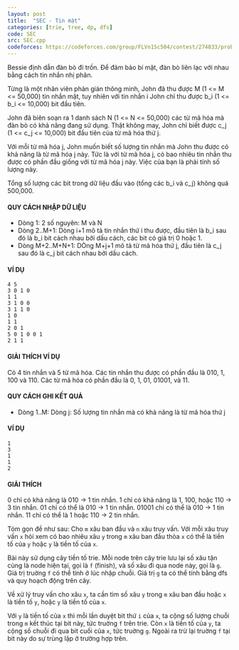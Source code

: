 ```yaml
---
layout: post
title:  "SEC - Tin mật"
categories: [trie, tree, dp, dfs]
code: SEC
src: SEC.cpp
codeforces: https://codeforces.com/group/FLVn1Sc504/contest/274833/problem/H
---
```


Bessie định dẫn đàn bò đi trốn. Để đảm bảo bí mật, đàn bò liên lạc với nhau bằng cách tin nhắn nhị phân.

Từng là một nhân viên phản gián thông minh, John đã thu được M (1 <= M <= 50,000) tin nhắn mật, tuy nhiên với tin nhắn i John chỉ thu được b\_i (1 <= b\_i <= 10,000) bit đầu tiên.

John đã biên soạn ra 1 danh sách N (1 <= N <= 50,000) các từ mã hóa mà đàn bò có khả năng đang sử dụng. Thật không may, John chỉ biết được c\_j (1 <= c\_j <= 10,000) bit đầu tiên của từ mã hóa thứ j.

Với mỗi từ mã hóa j, John muốn biết số lượng tin nhắn mà John thu được có khả năng là từ mã hóa j này. Tức là với từ mã hóa j, có bao nhiêu tin nhắn thu được có phần đầu giống với từ mã hóa j này. Việc của bạn là phải tính số lượng này.

Tổng số lượng các bit trong dữ liệu đầu vào (tổng các b\_i và c\_j) không quá 500,000.

#### QUY CÁCH NHẬP DỮ LIỆU

*   Dòng 1: 2 số nguyên: M và N
*   Dòng 2..M+1: Dòng i+1 mô tả tin nhắn thứ i thu được, đầu tiên là b\_i sau đó là b\_i bit cách nhau bởi dấu cách, các bit có giá trị 0 hoặc 1.
*   Dòng M+2..M+N+1: DÒng M+j+1 mô tả từ mã hóa thứ j, đầu tiên là c\_j sau đó là c\_j bit cách nhau bởi dấu cách.

#### VÍ DỤ

```
4 5
3 0 1 0
1 1
3 1 0 0
3 1 1 0
1 0
1 1
2 0 1
5 0 1 0 0 1
2 1 1

```

#### GIẢI THÍCH VÍ DỤ

Có 4 tin nhắn và 5 từ mã hóa. Các tin nhắn thu được có phần đầu là 010, 1, 100 và 110. Các từ mã hóa có phần đầu là 0, 1, 01, 01001, và 11.

#### QUY CÁCH GHI KẾT QUẢ

*   Dòng 1..M: Dòng j: Số lượng tin nhắn mà có khả năng là từ mã hóa thứ j

#### VÍ DỤ

```
1
3
1
1
2

```

#### GIẢI THÍCH

0 chỉ có khả năng là 010 -> 1 tin nhắn. 1 chỉ có khả năng là 1, 100, hoặc 110 -> 3 tin nhắn. 01 chỉ có thể là 010 -> 1 tin nhắn. 01001 chỉ có thể là 010 -> 1 tin nhắn. 11 chỉ có thể là 1 hoặc 110 -> 2 tin nhắn.

<!--more-->



Tóm gọn đề như sau: Cho `m` xâu ban đầu và `n` xâu truy vấn. Với mỗi xâu truy vấn `x` hỏi xem có bao nhiêu xâu `y` trong `m` xâu ban đầu thỏa `x` có thể là tiền tố của `y` hoặc `y` là tiền tố của `x`.

Bài này sử dụng cây tiền tố trie. Mỗi node trên cây trie lưu lại số xâu tận cùng là node hiện tại, gọi là `f` (finish), và số xâu đi qua node này, gọi là `g`. Giá trị truờng `f` có thể tính ở lúc nhập chuỗi. Giá trị `g` ta có thể tính bằng dfs và quy hoạch động trên cây.

Về xử lý truy vấn cho xâu `x`, ta cần tìm số xâu `y` trong `m` xâu ban đầu hoặc `x` là tiền tố `y`, hoặc `y` là tiền tố của `x`. 

Với `y` là tiền tố của `x` thì mỗi lần duyệt bit thứ `i` của `x`, ta cộng số lượng chuỗi trong `m` kết thúc tại bit này, tức truờng `f` trên trie. Còn `x` là tiền tố của `y`, ta cộng số chuỗi đi qua bit cuối của `x`, tức truờng `g`. Ngoài ra trừ lại truờng `f` tại bit này do sự trùng lặp ở trường hợp trên.
